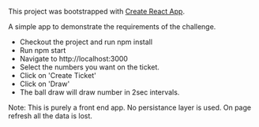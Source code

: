 This project was bootstrapped with [Create React App](https://github.com/facebook/create-react-app).

A simple app to demonstrate the requirements of the challenge.

- Checkout the project and run npm install
- Run npm start
- Navigate to http://localhost:3000
- Select the numbers you want on the ticket.
- Click on 'Create Ticket'
- Click on 'Draw'
- The ball draw will draw number in 2sec intervals.

Note: This is purely a front end app. No persistance layer is used. On page refresh all the data is lost.



